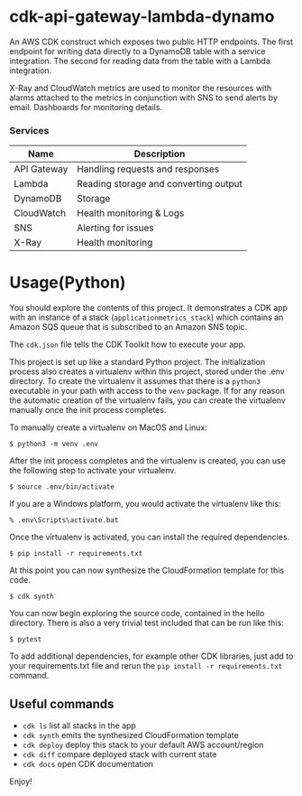 # cdk-api-gateway-lambda-dynamo

An AWS CDK construct which exposes two public HTTP endpoints. The first endpoint for writing data 
directly to a DynamoDB table with a service integration. The second for reading data from the 
table with a Lambda integration.

X-Ray and CloudWatch metrics are used to monitor the resources with alarms attached to the metrics in conjunction
with SNS to send alerts by email. Dashboards for monitoring details.

### Services

| Name  | Description |
| ------------- | ------------- |
| API Gateway  | Handling requests and responses  |
| Lambda | Reading storage and converting output  |
| DynamoDB | Storage |
| CloudWatch | Health monitoring & Logs |
| SNS | Alerting for issues |
| X-Ray | Health monitoring |

# Usage(Python)

You should explore the contents of this project. It demonstrates a CDK app with an instance of a stack (`applicationmetrics_stack`)
which contains an Amazon SQS queue that is subscribed to an Amazon SNS topic.

The `cdk.json` file tells the CDK Toolkit how to execute your app.

This project is set up like a standard Python project.  The initialization process also creates
a virtualenv within this project, stored under the .env directory.  To create the virtualenv
it assumes that there is a `python3` executable in your path with access to the `venv` package.
If for any reason the automatic creation of the virtualenv fails, you can create the virtualenv
manually once the init process completes.

To manually create a virtualenv on MacOS and Linux:

```
$ python3 -m venv .env
```

After the init process completes and the virtualenv is created, you can use the following
step to activate your virtualenv.

```
$ source .env/bin/activate
```

If you are a Windows platform, you would activate the virtualenv like this:

```
% .env\Scripts\activate.bat
```

Once the virtualenv is activated, you can install the required dependencies.

```
$ pip install -r requirements.txt
```

At this point you can now synthesize the CloudFormation template for this code.

```
$ cdk synth
```

You can now begin exploring the source code, contained in the hello directory.
There is also a very trivial test included that can be run like this:

```
$ pytest
```

To add additional dependencies, for example other CDK libraries, just add to
your requirements.txt file and rerun the `pip install -r requirements.txt`
command.

## Useful commands

 * `cdk ls`          list all stacks in the app
 * `cdk synth`       emits the synthesized CloudFormation template
 * `cdk deploy`      deploy this stack to your default AWS account/region
 * `cdk diff`        compare deployed stack with current state
 * `cdk docs`        open CDK documentation

Enjoy!
